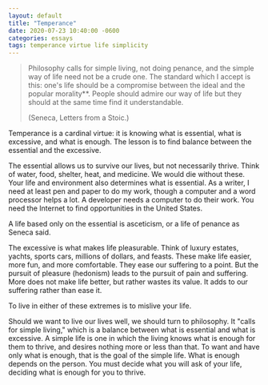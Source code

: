 ```yaml
---
layout: default
title: "Temperance"
date: 2020-07-23 10:40:00 -0600
categories: essays
tags: temperance virtue life simplicity
---
```


> Philosophy calls for simple living, not doing penance, and the simple way of life need not be a crude one. The standard which I accept is this: one's life should be a compromise between the ideal and the popular morality**. People should admire our way of life but they should at the same time find it understandable.
>
> (Seneca, Letters from a Stoic.)


Temperance is a cardinal virtue: it is knowing what is essential, what is excessive, and what is enough. The lesson is to find balance between the essential and the excessive.

The essential allows us to survive our lives, but not necessarily thrive. Think of water, food, shelter, heat, and medicine. We would die without these. Your life and environment also determines what is essential. As a writer, I need at least pen and paper to do my work, though a computer and a word processor helps a lot. A developer needs a computer to do their work. You need the Internet to find opportunities in the United States.

A life based only on the essential is asceticism, or a life of penance as Seneca said.

The excessive is what makes life pleasurable. Think of luxury estates, yachts, sports cars, millions of dollars, and feasts. These make life easier, more fun, and more comfortable. They ease our suffering to a point. But the pursuit of pleasure (hedonism) leads to the pursuit of pain and suffering. More does not make life better, but rather wastes its value. It adds to our suffering rather than ease it.

To live in either of these extremes is to mislive your life.

Should we want to live our lives well, we should turn to philosophy. It "calls for simple living," which is a balance between what is essential and what is excessive. A simple life is one in which the living knows what is enough for them to thrive, and desires nothing more or less than that. To want and have only what is enough, that is the goal of the simple life. What is enough depends on the person. You must decide what you will ask of your life, deciding what is enough for you to thrive.